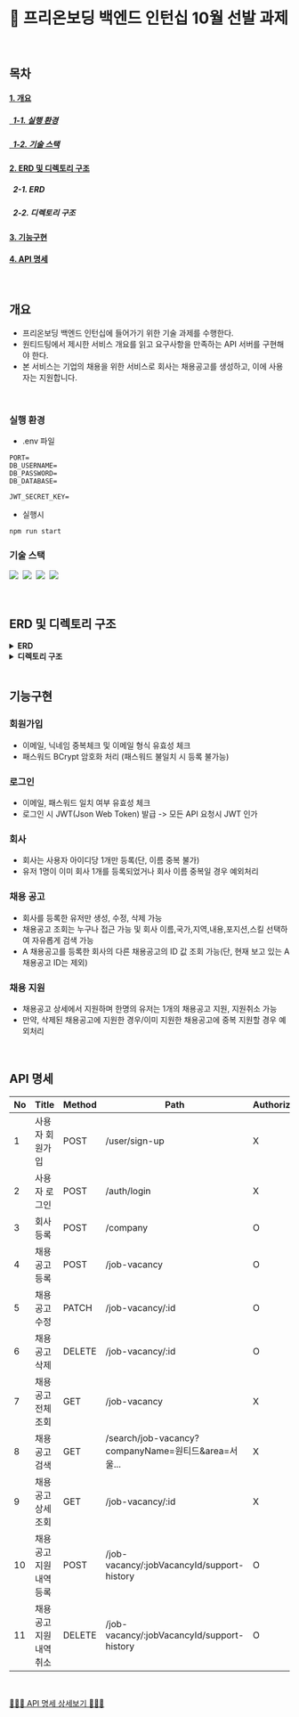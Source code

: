 # 💎 프리온보딩 백엔드 인턴십 10월 선발 과제
</br>

## 목차
#### [1. 개요](#개요)
##### [&nbsp;&nbsp;1-1. 실행 환경](#실행-환경)
##### [&nbsp;&nbsp;1-2. 기술 스택](#기술-스택)
#### [2. ERD 및 디렉토리 구조](#ERD-및-디렉토리-구조)
##### &nbsp;&nbsp;2-1. ERD
##### &nbsp;&nbsp;2-2. 디렉토리 구조
#### [3. 기능구현](#기능구현)
#### [4. API 명세](#API-명세)

</br>

## 개요
* 프리온보딩 백엔드 인턴십에 들어가기 위한 기술 과제를 수행한다.
* 원티드팅에서 제시한 서비스 개요를 읽고 요구사항을 만족하는 API 서버를 구현해야 한다.
* 본 서비스는 기업의 채용을 위한 서비스로 회사는 채용공고를 생성하고, 이에 사용자는 지원합니다.

</br>

### 실행 환경
* .env 파일
```
PORT=
DB_USERNAME=
DB_PASSWORD=
DB_DATABASE=

JWT_SECRET_KEY=
```

* 실행시
```
npm run start
```

### 기술 스택
<img src="https://img.shields.io/badge/TypeScript-version 5-3178C6">&nbsp;
<img src="https://img.shields.io/badge/Nest.js-version 10-E0234E">&nbsp;
<img src="https://img.shields.io/badge/TypeORM-version 0.3-fcad03">&nbsp;
<img src="https://img.shields.io/badge/MySQL-version 8-00758F">&nbsp;

</br>

## ERD 및 디렉토리 구조
<details>
<summary><strong>ERD</strong></summary>
<div markdown="1">
 
<img src="https://github.com/kangssu/wanted-pre-onboarding-backend/assets/83870420/3d4ea0a8-a6d7-4d2c-8c92-963ed02eacbf">
</div>
</details>

<details>
<summary><strong>디렉토리 구조</strong></summary>
<div markdown="1">
 
```bash
src
 ┣ custom
 ┃ ┗ customException.ts
 ┣ decorator
 ┃ ┗ userDecorator.ts
 ┣ entity
 ┃ ┣ company.entity.ts
 ┃ ┣ jobVacancy.entity.ts
 ┃ ┣ supportHistory.entity.ts
 ┃ ┗ user.entity.ts
 ┣ enum
 ┃ ┗ errorCode.enum.ts
 ┣ feature
 ┃ ┣ auth
 ┃ ┃ ┣ guard
 ┃ ┃ ┃ ┗ jwt.guard.ts
 ┃ ┃ ┣ strategy
 ┃ ┃ ┃ ┗ jwt.strategy.ts
 ┃ ┃ ┣ auth.app.module.ts
 ┃ ┃ ┣ auth.controller.ts
 ┃ ┃ ┗ auth.service.ts
 ┃ ┣ company
 ┃ ┃ ┣ company.app.module.ts
 ┃ ┃ ┣ company.controller.ts
 ┃ ┃ ┣ company.dto.ts
 ┃ ┃ ┣ company.lib.ts
 ┃ ┃ ┗ company.service.ts
 ┃ ┣ job_vacancy
 ┃ ┃ ┣ support_history
 ┃ ┃ ┃ ┣ supportHistory.app.module.ts
 ┃ ┃ ┃ ┣ supportHistory.controller.ts
 ┃ ┃ ┃ ┣ supportHistory.dto.ts
 ┃ ┃ ┃ ┗ supportHistory.service.ts
 ┃ ┃ ┣ jobVacancy.app.module.ts
 ┃ ┃ ┣ jobVacancy.controller.ts
 ┃ ┃ ┣ jobVacancy.dto.ts
 ┃ ┃ ┣ jobVacancy.lib.ts
 ┃ ┃ ┗ jobVacancy.service.ts
 ┃ ┣ search
 ┃ ┃ ┣ search.app.module.ts
 ┃ ┃ ┣ search.controller.ts
 ┃ ┃ ┣ search.dto.ts
 ┃ ┃ ┗ search.service.ts
 ┃ ┗ user
 ┃ ┃ ┣ user.app.module.ts
 ┃ ┃ ┣ user.controller.ts
 ┃ ┃ ┣ user.dto.ts
 ┃ ┃ ┗ user.service.ts
 ┣ app.controller.spec.ts
 ┣ app.controller.ts
 ┣ app.module.ts
 ┣ app.service.ts
 ┗ main.ts
```
</div>
</details>

</br>

## 기능구현
### 회원가입
* 이메일, 닉네임 중복체크 및 이메일 형식 유효성 체크
* 패스워드 BCrypt 암호화 처리 (패스워드 불일치 시 등록 불가능)

### 로그인
* 이메일, 패스워드 일치 여부 유효성 체크
* 로그인 시 JWT(Json Web Token) 발급 -> 모든 API 요청시 JWT 인가

### 회사
* 회사는 사용자 아이디당 1개만 등록(단, 이름 중복 불가)
* 유저 1명이 이미 회사 1개를 등록되었거나 회사 이름 중복일 경우 예외처리

### 채용 공고
* 회사를 등록한 유저만 생성, 수정, 삭제 가능
* 채용공고 조회는 누구나 접근 가능 및 회사 이름,국가,지역,내용,포지션,스킬 선택하여 자유롭게 검색 가능
* A 채용공고를 등록한 회사의 다른 채용공고의 ID 값 조회 가능(단, 현재 보고 있는 A 채용공고 ID는 제외)

### 채용 지원
* 채용공고 상세에서 지원하며 한명의 유저는 1개의 채용공고 지원, 지원취소 가능
* 만약, 삭제된 채용공고에 지원한 경우/이미 지원한 채용공고에 중복 지원할 경우 예외처리

</br>

## API 명세
|No|Title|Method|Path|Authorization|
|------|------|------|------|------|
|1|사용자 회원가입|POST|/user/sign-up|X|
|2|사용자 로그인|POST|/auth/login|X|
|3|회사 등록|POST|/company|O|
|4|채용공고 등록|POST|/job-vacancy|O|
|5|채용공고 수정|PATCH|/job-vacancy/:id|O|
|6|채용공고 삭제|DELETE|/job-vacancy/:id|O|
|7|채용공고 전체 조회|GET|/job-vacancy|X|
|8|채용공고 검색|GET|/search/job-vacancy?companyName=원티드&area=서울...|X|
|9|채용공고 상세 조회|GET|/job-vacancy/:id|X|
|10|채용공고 지원내역 등록|POST|/job-vacancy/:jobVacancyId/support-history|O|
|11|채용공고 지원내역 취소|DELETE|/job-vacancy/:jobVacancyId/support-history|O|

</br>

[🌟🌟🌟 API 명세 상세보기 🌟🌟🌟](https://github.com/kangssu/wanted-pre-onboarding-backend/blob/main/docs/api.md)

</br>
